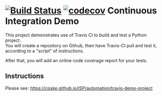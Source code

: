 [![Build Status](https://app.travis-ci.com/bhokin/demo-pyci.svg?branch=main)](https://app.travis-ci.com/github/bhokin/demo-pyci)
[![codecov](https://codecov.io/gh/bhokin/demo-pyci/branch/main/graph/badge.svg?token=C1JRNC4XM9)](https://codecov.io/gh/bhokin/demo-pyci)
Continuous Integration Demo
============================

This project demonstrates use of Travis CI to build and test a Python project.  
You will create a repository on Github, then have Travis-CI pull and test it,
according to a "script" of instructions.

After that, you will add an online code coverage report for your tests.

## Instructions

Please see: https://cpske.github.io/ISP/automation/travis-demo-project
